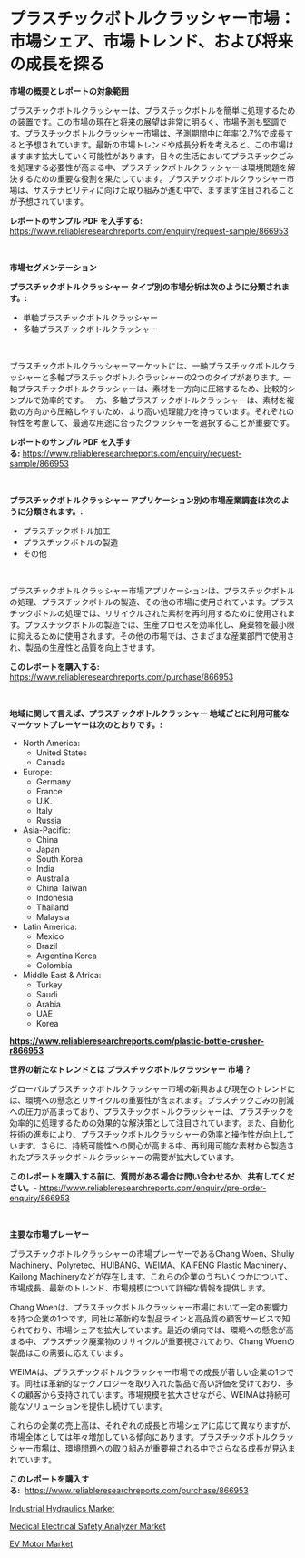 <p><h1>プラスチックボトルクラッシャー市場：市場シェア、市場トレンド、および将来の成長を探る</h1></p><p><strong>市場の概要とレポートの対象範囲</strong></p>
<p><p>プラスチックボトルクラッシャーは、プラスチックボトルを簡単に処理するための装置です。この市場の現在と将来の展望は非常に明るく、市場予測も堅調です。プラスチックボトルクラッシャー市場は、予測期間中に年率12.7%で成長すると予想されています。最新の市場トレンドや成長分析を考えると、この市場はますます拡大していく可能性があります。日々の生活においてプラスチックごみを処理する必要性が高まる中、プラスチックボトルクラッシャーは環境問題を解決するための重要な役割を果たしています。プラスチックボトルクラッシャー市場は、サステナビリティに向けた取り組みが進む中で、ますます注目されることが予想されています。</p></p>
<p><strong>レポートのサンプル PDF を入手する:</strong> <a href="https://www.reliableresearchreports.com/enquiry/request-sample/866953">https://www.reliableresearchreports.com/enquiry/request-sample/866953</a></p>
<p>&nbsp;</p>
<p><strong>市場セグメンテーション</strong></p>
<p><strong>プラスチックボトルクラッシャー タイプ別の市場分析は次のように分類されます。:</strong></p>
<p><ul><li>単軸プラスチックボトルクラッシャー</li><li>多軸プラスチックボトルクラッシャー</li></ul></p>
<p>&nbsp;</p>
<p><p>プラスチックボトルクラッシャーマーケットには、一軸プラスチックボトルクラッシャーと多軸プラスチックボトルクラッシャーの2つのタイプがあります。一軸プラスチックボトルクラッシャーは、素材を一方向に圧縮するため、比較的シンプルで効率的です。一方、多軸プラスチックボトルクラッシャーは、素材を複数の方向から圧縮しやすいため、より高い処理能力を持っています。それぞれの特性を考慮して、最適な用途に合ったクラッシャーを選択することが重要です。</p></p>
<p><strong>レポートのサンプル PDF を入手する:</strong>&nbsp;<a href="https://www.reliableresearchreports.com/enquiry/request-sample/866953">https://www.reliableresearchreports.com/enquiry/request-sample/866953</a></p>
<p>&nbsp;</p>
<p><strong> プラスチックボトルクラッシャー アプリケーション別の市場産業調査は次のように分類されます。:</strong></p>
<p><ul><li>プラスチックボトル加工</li><li>プラスチックボトルの製造</li><li>その他</li></ul></p>
<p>&nbsp;</p>
<p><p>プラスチックボトルクラッシャー市場アプリケーションは、プラスチックボトルの処理、プラスチックボトルの製造、その他の市場に使用されています。プラスチックボトルの処理では、リサイクルされた素材を再利用するために使用されます。プラスチックボトルの製造では、生産プロセスを効率化し、廃棄物を最小限に抑えるために使用されます。その他の市場では、さまざまな産業部門で使用され、製品の生産性と品質を向上させます。</p></p>
<p><strong>このレポートを購入する:</strong>&nbsp; <a href="https://www.reliableresearchreports.com/purchase/866953">https://www.reliableresearchreports.com/purchase/866953</a></p>
<p>&nbsp;</p>
<p><strong>地域に関して言えば、プラスチックボトルクラッシャー 地域ごとに利用可能なマーケットプレーヤーは次のとおりです。:</strong></p>
<p><ul>
    <li>
        North America:
        <ul>
            <li>United States</li>
            <li>Canada</li>
        </ul>
    </li>
    <li>
        Europe:
        <ul>
            <li>Germany</li>
            <li>France</li>
            <li>U.K.</li>
            <li>Italy</li>
            <li>Russia</li>
        </ul>
    </li>
    <li>
        Asia-Pacific:
        <ul>
            <li>China</li>
            <li>Japan</li>
            <li>South Korea</li>
            <li>India</li>
            <li>Australia</li>
            <li>China Taiwan</li>
            <li>Indonesia</li>
            <li>Thailand</li>
            <li>Malaysia</li>
        </ul>
    </li>
    <li>
        Latin America:
        <ul>
            <li>Mexico</li>
            <li>Brazil</li>
            <li>Argentina Korea</li>
            <li>Colombia</li>
        </ul>
    </li>
    <li>
        Middle East & Africa:
        <ul>
            <li>Turkey</li>
            <li>Saudi</li>
            <li>Arabia</li>
            <li>UAE</li>
            <li>Korea</li>
        </ul>
    </li>
    </ul></p>
<p><strong><a href="https://www.reliableresearchreports.com/plastic-bottle-crusher-r866953">https://www.reliableresearchreports.com/plastic-bottle-crusher-r866953</a></strong>&nbsp;</p>
<p><strong>世界の新たなトレンドとは プラスチックボトルクラッシャー 市場？</strong></p>
<p><p>グローバルプラスチックボトルクラッシャー市場の新興および現在のトレンドには、環境への懸念とリサイクルの重要性が含まれます。プラスチックごみの削減への圧力が高まっており、プラスチックボトルクラッシャーは、プラスチックを効率的に処理するための効果的な解決策として注目されています。また、自動化技術の進歩により、プラスチックボトルクラッシャーの効率と操作性が向上しています。さらに、持続可能性への関心が高まる中、再利用可能な素材から製造されたプラスチックボトルクラッシャーの需要が拡大しています。</p></p>
<p><strong>このレポートを購入する前に、質問がある場合は問い合わせるか、共有してください。</strong>- <a href="https://www.reliableresearchreports.com/enquiry/pre-order-enquiry/866953">https://www.reliableresearchreports.com/enquiry/pre-order-enquiry/866953</a></p>
<p>&nbsp;</p>
<p><strong>主要な市場プレーヤー</strong></p>
<p><p>プラスチックボトルクラッシャーの市場プレーヤーであるChang Woen、Shuliy Machinery、Polyretec、HUIBANG、WEIMA、KAIFENG Plastic Machinery、Kailong Machineryなどが存在します。これらの企業のうちいくつかについて、市場成長、最新のトレンド、市場規模について詳細な情報を提供します。</p><p>Chang Woenは、プラスチックボトルクラッシャー市場において一定の影響力を持つ企業の1つです。同社は革新的な製品ラインと高品質の顧客サービスで知られており、市場シェアを拡大しています。最近の傾向では、環境への懸念が高まる中、プラスチック廃棄物のリサイクルが重要視されており、Chang Woenの製品はこの需要に応えています。</p><p>WEIMAは、プラスチックボトルクラッシャー市場での成長が著しい企業の1つです。同社は革新的なテクノロジーを取り入れた製品で高い評価を受けており、多くの顧客から支持されています。市場規模を拡大させながら、WEIMAは持続可能なソリューションを提供し続けています。</p><p>これらの企業の売上高は、それぞれの成長と市場シェアに応じて異なりますが、市場全体としては年々増加している傾向にあります。プラスチックボトルクラッシャー市場は、環境問題への取り組みが重要視される中でさらなる成長が見込まれています。</p></p>
<p><strong>このレポートを購入する:</strong>&nbsp;&nbsp;<a href="https://www.reliableresearchreports.com/purchase/866953">https://www.reliableresearchreports.com/purchase/866953</a></p>
<p><p><a href="https://github.com/beatblasta/Market-Research-Report-List-3/blob/main/industrial-hydraulics-market.md">Industrial Hydraulics Market</a></p><p><a href="https://github.com/provorikovar/Market-Research-Report-List-4/blob/main/medical-electrical-safety-analyzer-market.md">Medical Electrical Safety Analyzer Market</a></p><p><a href="https://github.com/angelajermaine/Market-Research-Report-List-3/blob/main/ev-motor-market.md">EV Motor Market</a></p></p>